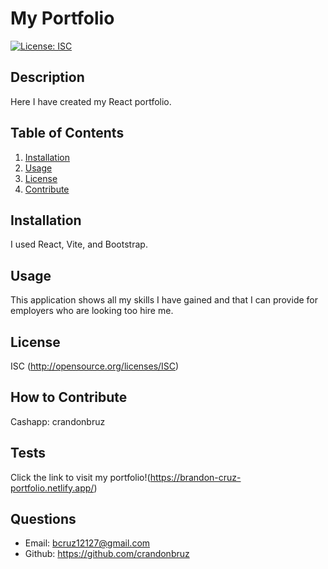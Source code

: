 # My Portfolio
[![License: ISC](https://img.shields.io/badge/ISC-blue)](http://opensource.org/licenses/ISC)
## Description
Here I have created my React portfolio.
## Table of Contents
1. [Installation](#installation)
2. [Usage](#usage)
3. [License](#license)
4. [Contribute](#contribute)
## Installation
I used React, Vite, and Bootstrap.
## Usage
This application shows all my skills I have gained and that I can provide for employers who are looking too hire me.
## License
ISC (http://opensource.org/licenses/ISC)
## How to Contribute
Cashapp: crandonbruz
## Tests
Click the link to visit my portfolio!(https://brandon-cruz-portfolio.netlify.app/)
## Questions
- Email:
bcruz12127@gmail.com 
- Github: https://github.com/crandonbruz